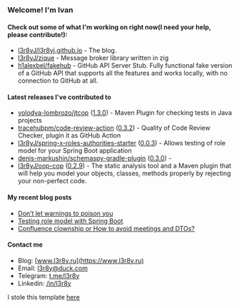 ### Welcome! I'm Ivan

#### Check out some of what I'm working on right now(I need your help, please contribute!):

- [l3r8yJ/l3r8yj.github.io](https://github.com/l3r8yJ/l3r8yj.github.io) - The blog.
- [l3r8yJ/zique](https://github.com/l3r8yJ/zique) - Message broker library written in zig
- [h1alexbel/fakehub](https://github.com/h1alexbel/fakehub) - GitHub API Server Stub. Fully functional fake version of a GitHub API that supports all the features and works locally, with no connection to GitHub at all.

#### Latest releases I've contributed to

- [volodya-lombrozo/jtcop](https://github.com/volodya-lombrozo/jtcop) ([1.3.0](https://github.com/volodya-lombrozo/jtcop/releases/tag/1.3.0)) - Maven Plugin for checking tests in Java projects
- [tracehubpm/code-review-action](https://github.com/tracehubpm/code-review-action) ([0.3.2](https://github.com/tracehubpm/code-review-action/releases/tag/0.3.2)) - Quality of Code Review Checker, plugin it as GitHub Action
- [l3r8yJ/spring-x-roles-authorities-starter](https://github.com/l3r8yJ/spring-x-roles-authorities-starter) ([0.0.3](https://github.com/l3r8yJ/spring-x-roles-authorities-starter/releases/tag/0.0.3)) - Allows testing of role model for your Spring Boot application 
- [denis-markushin/schemaspy-gradle-plugin](https://github.com/denis-markushin/schemaspy-gradle-plugin) ([0.3.0](https://github.com/denis-markushin/schemaspy-gradle-plugin/releases/tag/0.3.0)) - 
- [l3r8yJ/oop-cop](https://github.com/l3r8yJ/oop-cop) ([0.2.9](https://github.com/l3r8yJ/oop-cop/releases/tag/0.2.9)) - The static analysis tool and a Maven plugin that will help you model your objects, classes, methods properly by rejecting your non-perfect code.

#### My recent blog posts

- [Don’t let warnings to poison you](https://www.l3r8y.ru/2024/06/26/dont-let-warnings-to-poison-you)
- [Testing role model with Spring Boot](https://www.l3r8y.ru/2024/05/24/role-model-testing-with-spring-boot)
- [Confluence clownship or How to avoid meetings and DTOs?](https://www.l3r8y.ru/2024/02/13/confluence-clownship-or-how-to-avoid-meetings)

#### Contact me

- Blog: [www.l3r8y.ru](https://www.l3r8y.ru)
- Email: [l3r8y@duck.com](mailto:l3r8y@duck.com)
- Telegram: [t.me/l3r8y](https://t.me/l3r8y)
- Linkedin: [/in/l3r8y](https://www.linkedin.com/in/l3r8y)

I stole this template [here](https://github.com/h1alexbel)
